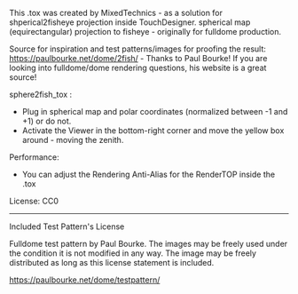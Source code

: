 This .tox was created by MixedTechnics - as a solution for shperical2fisheye projection inside TouchDesigner.
spherical map (equirectangular) projection to fisheye - originally for fulldome production.

Source for inspiration and test patterns/images for proofing the result:
https://paulbourke.net/dome/2fish/ - Thanks to Paul Bourke!
If you are looking into fulldome/dome rendering questions, his website is a great source!

sphere2fish_tox : 
- Plug in spherical map and polar coordinates (normalized between -1 and +1) or do not. 
- Activate the Viewer in the bottom-right corner and move the yellow box around - moving the zenith.

Performance:
- You can adjust the Rendering Anti-Alias for the RenderTOP inside the .tox

License:
CC0

----

Included Test Pattern's License

Fulldome test pattern by Paul Bourke. The images may be freely used under the condition it is not modified in any way. The image may be freely distributed as long as this license statement is included.

https://paulbourke.net/dome/testpattern/
